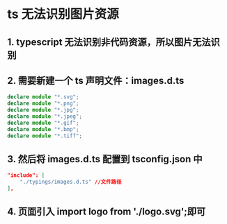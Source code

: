 # ts 无法识别图片资源

## 1. typescript 无法识别非代码资源，所以图片无法识别

## 2. 需要新建一个 ts 声明文件：images.d.ts

```typescript
declare module "*.svg";
declare module "*.png";
declare module "*.jpg";
declare module "*.jpeg";
declare module "*.gif";
declare module "*.bmp";
declare module "*.tiff";
```

## 3. 然后将 images.d.ts 配置到 tsconfig.json 中

```json
"include": [
    "./typings/images.d.ts" //文件路径
],
```

## 4. 页面引入 import logo from './logo.svg';即可
